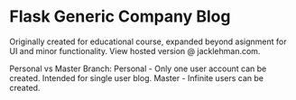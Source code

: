# Flask Generic Company Blog

Originally created for educational course, expanded beyond asignment for UI and minor functionality. View hosted version @ jacklehman.com.

Personal vs Master Branch:
Personal - Only one user account can be created. Intended for single user blog.
Master - Infinite users can be created.
